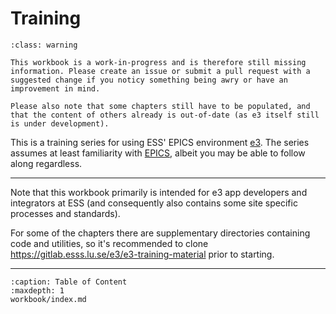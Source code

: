 # Training

```{admonition} Under Construction
:class: warning

This workbook is a work-in-progress and is therefore still missing information. Please create an issue or submit a pull request with a suggested change if you noticy something being awry or have an improvement in mind.

Please also note that some chapters still have to be populated, and that the content of others already is out-of-date (as e3 itself still is under development).
```

This is a training series for using ESS' EPICS environment [e3](https://gitlab.esss.lu.se/e3/e3). The series assumes at least familiarity with [EPICS](https://epics-controls.org), albeit you may be able to follow along regardless.

---

Note that this workbook primarily is intended for e3 app developers and integrators at ESS (and consequently also contains some site specific processes and standards).

For some of the chapters there are supplementary directories containing code and utilities, so it's recommended to clone <https://gitlab.esss.lu.se/e3/e3-training-material> prior to starting.

---

```{toctree}
:caption: Table of Content
:maxdepth: 1
workbook/index.md
```
